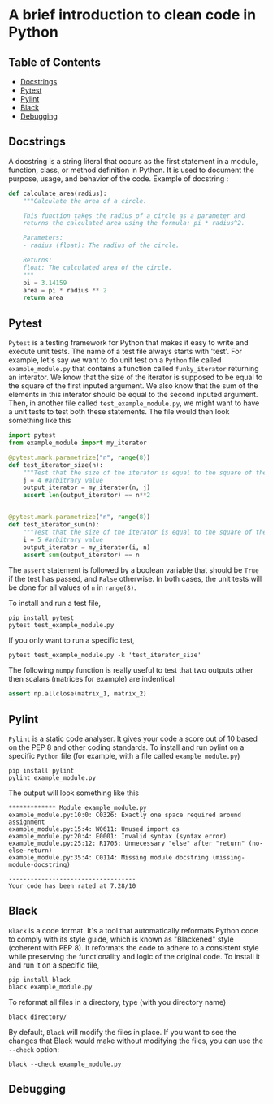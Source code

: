 # A brief introduction to clean code in Python

## Table of Contents
- [Docstrings](#docstrings)
- [Pytest](#pytest)
- [Pylint](#pylint)
- [Black](#black)
- [Debugging](#debugging)

## Docstrings
A docstring is a string literal that occurs as the first statement in a module, function, class, or method definition in Python. It is used to document the purpose, usage, and behavior of the code. Example of docstring :
```python
def calculate_area(radius):
    """Calculate the area of a circle.

    This function takes the radius of a circle as a parameter and
    returns the calculated area using the formula: pi * radius^2.

    Parameters:
    - radius (float): The radius of the circle.

    Returns:
    float: The calculated area of the circle.
    """
    pi = 3.14159
    area = pi * radius ** 2
    return area
```
## Pytest
`Pytest` is a testing framework for Python that makes it easy to write and execute unit tests. The name of a test file always starts with 'test'. For example, let's say we want to do unit test on a `Python` file called `example_module.py` that contains a function called `funky_iterator` returning an interator. We know that the size of the iterator is supposed to be equal to the square of the first inputed argument. We also know that the sum of the elements in this interator should be equal to the second inputed argument. Then, in another file called `test_example_module.py`, we might want to have a unit tests to test both these statements. The file would then look something like this
```python
import pytest
from example_module import my_iterator

@pytest.mark.parametrize("n", range(8))
def test_iterator_size(n):
    """Test that the size of the iterator is equal to the square of the first inputed argument"""
    j = 4 #arbitrary value
    output_iterator = my_iterator(n, j)
    assert len(output_iterator) == n**2


@pytest.mark.parametrize("n", range(8))
def test_iterator_sum(n):
    """Test that the size of the iterator is equal to the square of the first inputed argument"""
    i = 5 #arbitrary value
    output_iterator = my_iterator(i, n)
    assert sum(output_iterator) == n
```
The `assert` statement is followed by a boolean variable that should be `True` if the test has passed, and `False` otherwise. In both cases, the unit tests will be done for all values of `n` in `range(8)`.

To install and run a test file,
```
pip install pytest
pytest test_example_module.py
```
If you only want to run a specific test,
```
pytest test_example_module.py -k 'test_iterator_size'
```
The following `numpy` function is really useful to test that two outputs other then scalars (matrices for example) are indentical
```python
assert np.allclose(matrix_1, matrix_2)
```

## Pylint
`Pylint` is a static code analyser. It gives your code a score out of 10 based on the PEP 8 and other coding standards. To install and run pylint on a specific `Python` file (for example, with a file called `example_module.py`)
```
pip install pylint
pylint example_module.py
```
The output will look something like this
```
************* Module example_module.py
example_module.py:10:0: C0326: Exactly one space required around assignment
example_module.py:15:4: W0611: Unused import os
example_module.py:20:4: E0001: Invalid syntax (syntax error)
example_module.py:25:12: R1705: Unnecessary "else" after "return" (no-else-return)
example_module.py:35:4: C0114: Missing module docstring (missing-module-docstring)

-----------------------------------
Your code has been rated at 7.28/10
```

## Black
`Black` is a code format. It's a tool that automatically reformats Python code to comply with its style guide, which is known as "Blackened" style (coherent with PEP 8). It reformats the code to adhere to a consistent style while preserving the functionality and logic of the original code. To install it and run it on a specific file,
```
pip install black
black example_module.py
```
To reformat all files in a directory, type (with you directory name)
```
black directory/
```
By default, `Black` will modify the files in place. If you want to see the changes that Black would make without modifying the files, you can use the `--check` option:
```
black --check example_module.py
```

## Debugging